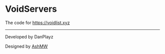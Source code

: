 # VoidServers
The code for https://voidlist.xyz

---

Developed by DanPlayz

Designed by [AshMW](https://ashmw.com)
